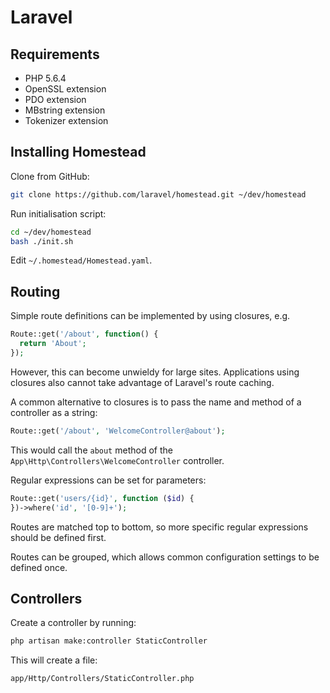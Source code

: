 # Laravel

## Requirements

 * PHP 5.6.4
 * OpenSSL extension
 * PDO extension
 * MBstring extension
 * Tokenizer extension

## Installing Homestead

Clone from GitHub:

```bash
git clone https://github.com/laravel/homestead.git ~/dev/homestead
```

Run initialisation script:

```bash
cd ~/dev/homestead
bash ./init.sh
```

Edit `~/.homestead/Homestead.yaml`.

## Routing

Simple route definitions can be implemented by using closures, e.g.

```php
Route::get('/about', function() {
  return 'About';
});
```

However, this can become unwieldy for large sites. Applications using closures
also cannot take advantage of Laravel's route caching.

A common alternative to closures is to pass the name and method of a controller
as a string:

```php
Route::get('/about', 'WelcomeController@about');
```

This would call the `about` method of the `App\Http\Controllers\WelcomeController`
controller.

Regular expressions can be set for parameters:

```php
Route::get('users/{id}', function ($id) {
})->where('id', '[0-9]+');
```

Routes are matched top to bottom, so more specific regular expressions should
be defined first.

Routes can be grouped, which allows common configuration settings to be defined
once.

## Controllers

Create a controller by running:

```bash
php artisan make:controller StaticController
```

This will create a file:

```
app/Http/Controllers/StaticController.php
```
